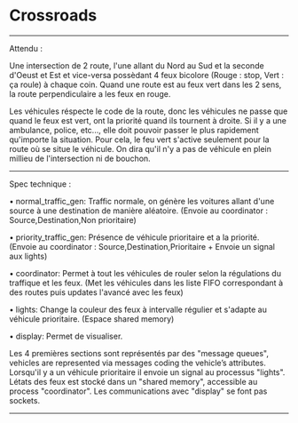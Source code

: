 # Crossroads

---

Attendu :

Une intersection de 2 route, l'une allant du Nord au Sud et la seconde d'Oeust et Est et vice-versa possèdant 4 feux bicolore (Rouge : stop, Vert : ça roule) à chaque coin. 
Quand une route est au feux vert dans les 2 sens, la route perpendiculaire a les feux en rouge.

Les véhicules réspecte le code de la route, donc les véhicules ne passe que quand le feux est vert, ont la priorité quand ils tournent à droite.
Si il y a une ambulance, police, etc..., elle doit pouvoir passer le plus rapidement qu'importe la situation. Pour cela, le feu vert s'active seulement pour la route où se situe le véhicule. On dira qu'il n'y a pas de véhicule en plein millieu de l'intersection ni de bouchon.

---

Spec technique :

• normal_traffic_gen: Traffic normale, on génère les voitures allant d'une source à une destination de manière aléatoire. (Envoie au coordinator : Source,Destination,Non prioritaire)

• priority_traffic_gen: Présence de véhicule prioritaire et a la priorité. (Envoie au coordinator : Source,Destination,Prioritaire + Envoie un signal aux lights)

• coordinator: Permet à tout les véhicules de rouler selon la régulations du traffique et les feux. (Met les véhicules dans les liste FIFO correspondant à des routes puis updates l'avancé avec les feux)

• lights: Change la couleur des feux à intervalle régulier et s'adapte au véhicule prioritaire. (Espace shared memory) 

• display: Permet de visualiser.

Les 4 premières sections sont représentés par des "message queues", vehicles are represented via messages coding the vehicle’s attributes. Lorsqu'il y a un véhicule prioritaire il envoie un signal au processus "lights". Létats des feux est stocké dans un "shared memory", accessible au process "coordinator". Les communications avec "display" se font pas sockets.

---

